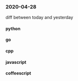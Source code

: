 ### 2020-04-28
diff between today and yesterday

#### python

#### go

#### cpp

#### javascript

#### coffeescript
